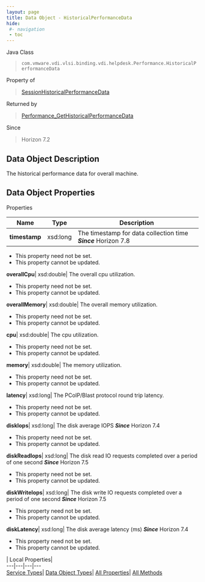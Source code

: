 ```yaml
---
layout: page
title: Data Object - HistoricalPerformanceData
hide:
 #- navigation
 - toc
---
```






Java Class  
> `com.vmware.vdi.vlsi.binding.vdi.helpdesk.Performance.HistoricalPerformanceData`

Property of  
> [SessionHistoricalPerformanceData](vdi.helpdesk.Performance.SessionHistoricalPerformanceData.md#field_detail)

Returned by  
> [Performance_GetHistoricalPerformanceData](vdi.helpdesk.Performance.md#getHistoricalPerformanceData)

Since  
> Horizon 7.2


## Data Object Description 

The historical performance data for overall machine. 

## Data Object Properties

Properties

Name |  Type |  Description   
---|---|---  
**timestamp**|  xsd:long|  The timestamp for data collection time  **_Since_** Horizon 7.8  


 * This property need not be set.
 * This property cannot be updated.

  
**overallCpu**|  xsd:double|  The overall cpu utilization.   


 * This property need not be set.
 * This property cannot be updated.

  
**overallMemory**|  xsd:double|  The overall memory utilization.   


 * This property need not be set.
 * This property cannot be updated.

  
**cpu**|  xsd:double|  The cpu utilization.   


 * This property need not be set.
 * This property cannot be updated.

  
**memory**|  xsd:double|  The memory utilization.   


 * This property need not be set.
 * This property cannot be updated.

  
**latency**|  xsd:long|  The PCoIP/Blast protocol round trip latency.   


 * This property need not be set.
 * This property cannot be updated.

  
**diskIops**|  xsd:long|  The disk average IOPS  **_Since_** Horizon 7.4  


 * This property need not be set.
 * This property cannot be updated.

  
**diskReadIops**|  xsd:long|  The disk read IO requests completed over a period of one second  **_Since_** Horizon 7.5  


 * This property need not be set.
 * This property cannot be updated.

  
**diskWriteIops**|  xsd:long|  The disk write IO requests completed over a period of one second  **_Since_** Horizon 7.5  


 * This property need not be set.
 * This property cannot be updated.

  
**diskLatency**|  xsd:long|  The disk average latency (ms)  **_Since_** Horizon 7.4  


 * This property need not be set.
 * This property cannot be updated.

  
  
  
 | Local Properties|   
---|---|---|---  
[Service Types](index-mo_types.md)| [Data Object Types](index-do_types.md)| [All Properties](index-properties.md)| [All Methods](index-methods.md)  
  
  
